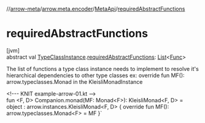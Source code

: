 //[arrow-meta](../../../index.md)/[arrow.meta.encoder](../index.md)/[MetaApi](index.md)/[requiredAbstractFunctions](required-abstract-functions.md)

# requiredAbstractFunctions

[jvm]\
abstract val [TypeClassInstance](../-type-class-instance/index.md).[requiredAbstractFunctions](required-abstract-functions.md): [List](https://kotlinlang.org/api/latest/jvm/stdlib/kotlin.collections/-list/index.html)&lt;[Func](../../arrow.meta.ast/-func/index.md)&gt;

The list of functions a type class instance needs to implement to resolve it's hierarchical dependencies to other type classes ex: override fun MF(): arrow.typeclasses.Monad<F> in the KleisliMonadInstance

&lt;!--- KNIT example-arrow-01.kt --&gt;\
fun &lt;F, D&gt; Companion.monad(MF: Monad&lt;F&gt;): KleisliMonad&lt;F, D&gt; =\
  object : arrow.instances.KleisliMonad&lt;F, D&gt; { override fun MF(): arrow.typeclasses.Monad&lt;F&gt; = MF }`<!--- KNIT example-arrow-02.kt -->
